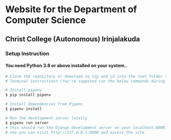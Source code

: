 # Website for the Department of Computer Science
## Christ College (Autonomous) Irinjalakuda

### Setup Instruction

#### You need Python 3.8 or above installed on your system..

```bash
# Clone the repository or download as zip and cd into the root folder (Department-Website)
# Terminal instructions (You're supposed run the below commands during the initial setup)

# Install pipenv 
$ pip install pipenv

# Install dependencies from Pipenv
$ pipenv install 

# Run the development server locally
$ pipenv run server
# this should run the Django development server on your localhost:8000.
# now you can visit http://127.0.0.1:8000 and access the site


```